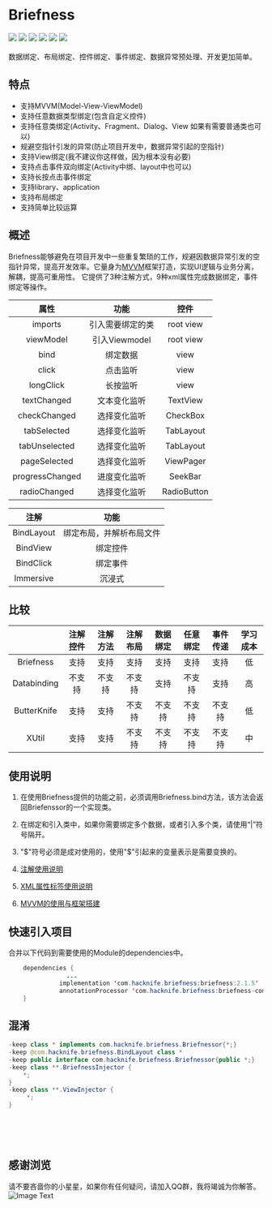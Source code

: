 # Briefness
[![](https://img.shields.io/badge/platform-android-orange.svg)](https://github.com/hacknife) [![](https://img.shields.io/badge/language-java-yellow.svg)](https://github.com/hacknife) [![](https://img.shields.io/badge/Jcenter-2.1.5-brightgreen.svg)](https://jcenter.bintray.com/com/hacknife/briefness/) [![](https://img.shields.io/badge/build-passing-brightgreen.svg)](https://github.com/hacknife) [![](https://img.shields.io/badge/license-apache--2.0-green.svg)](https://github.com/hacknife) [![](https://img.shields.io/badge/api-11+-green.svg)](https://github.com/hacknife)<br/><br/>
数据绑定、布局绑定、控件绑定、事件绑定、数据异常预处理、开发更加简单。
## 特点
* 支持MVVM(Model-View-ViewModel)
* 支持任意数据类型绑定(包含自定义控件)
* 支持任意类绑定(Activity、Fragment、Dialog、View 如果有需要普通类也可以)
* 规避空指针引发的异常(防止项目开发中，数据异常引起的空指针)
* 支持View绑定(我不建议你这样做，因为根本没有必要)
* 支持点击事件双向绑定(Activity中绑、layout中也可以)
* 支持长按点击事件绑定
* 支持library、application
* 支持布局绑定
* 支持简单比较运算
## 概述
Briefness能够避免在项目开发中一些重复繁琐的工作，规避因数据异常引发的空指针异常，提高开发效率。它量身为[MVVM](https://baike.baidu.com/item/MVVM)框架打造，实现UI逻辑与业务分离，解耦，提高可重用性。
它提供了3种注解方式，9种xml属性完成数据绑定，事件绑定等操作。

|属性|功能|控件|
|:------:|:------:|:------:|
|imports|引入需要绑定的类|root view|
|viewModel|引入Viewmodel|root view|
|bind|绑定数据|view|
|click|点击监听|view|
|longClick|长按监听|view| 
|textChanged|文本变化监听|TextView|
|checkChanged|选择变化监听|CheckBox|
|tabSelected|选择变化监听|TabLayout|
|tabUnselected|选择变化监听|TabLayout|
|pageSelected|选择变化监听|ViewPager|
|progressChanged|进度变化监听|SeekBar|
|radioChanged|选择变化监听|RadioButton|


|注解|功能|
|:------:|:------:|
|BindLayout|绑定布局，并解析布局文件|
|BindView|绑定控件|
|BindClick|绑定事件|
|Immersive|沉浸式|
## 比较
||注解控件|注解方法|注解布局|数据绑定|任意绑定|事件传递|学习成本|
|:------:|:------:|:------:|:------:|:------:|:------:|:------:|:------:|
|Briefness|支持|支持|支持|支持|支持|支持|低|
|Databinding|不支持|不支持|不支持|支持|不支持|支持|高|
|ButterKnife|支持|支持|不支持|不支持|不支持|不支持|低|
|XUtil|支持|支持|不支持|不支持|不支持|不支持|中|
## 使用说明
1. 在使用Briefness提供的功能之前，必须调用Briefness.bind方法，该方法会返回Briefenssor的一个实现类。

2. 在绑定和引入类中，如果你需要绑定多个数据，或者引入多个类，请使用“|”符号隔开。

3. "$"符号必须是成对使用的，使用"$"引起来的变量表示是需要变换的。

4. [注解使用说明](https://github.com/hacknife/briefness/blob/master/doc/tutorial_annotation.md)

5. [XML属性标签使用说明](https://github.com/hacknife/briefness/blob/master/doc/tutorial_xml.md)

6. [MVVM的使用与框架搭建](https://www.jianshu.com/p/2f60736b6900)
## 快速引入项目
合并以下代码到需要使用的Module的dependencies中。
```Java
	dependencies {
                ...
              implementation 'com.hacknife.briefness:briefness:2.1.5'
    	      annotationProcessor 'com.hacknife.briefness:briefness-compiler:2.1.5'
	}
```
## 混淆
```Java
-keep class * implements com.hacknife.briefness.Briefnessor{*;}
-keep @com.hacknife.briefness.BindLayout class *
-keep public interface com.hacknife.briefness.Briefnessor{public *;}
-keep class **.BriefnessInjector {
    *;
}
-keep class **.ViewInjector {
     *;
}
```
<br><br><br>
## 感谢浏览
请不要吝啬你的小星星，如果你有任何疑问，请加入QQ群，我将竭诚为你解答。
<br>
![Image Text](https://github.com/hacknife/CarouselBanner/blob/master/qq_group.png)
